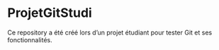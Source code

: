 # ProjetGitStudi

Ce repository a été créé lors d’un projet étudiant pour tester Git et ses fonctionnalités.
